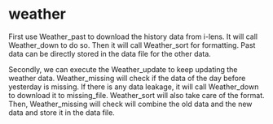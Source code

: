 # weather
First use Weather_past to download the history data from i-lens.
It will call Weather_down to do so.
Then it will call Weather_sort for formatting.
Past data can be directly stored in the data file for the other data.

Secondly, we can execute the Weather_update to keep updating the weather data.
Weather_missing will check if the data of the day before yesterday is missing.
If there is any data leakage, it will call Weather_down to download it to missing_file.
Weather_sort will also take care of the format.
Then, Weather_missing will check will combine the old data and the new data and store it in the data file.

